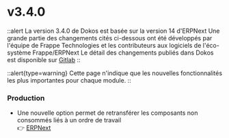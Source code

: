 # v3.4.0

::alert
La version 3.4.0 de Dokos est basée sur la version 14 d'ERPNext
Une grande partie des changements cités ci-dessous ont été développés par l'équipe de Frappe Technologies et les contributeurs aux logiciels de l'éco-système Frappe/ERPNext
Le détail des changements publiés dans Dokos est disponible sur [Gitlab](https://gitlab.com/dokos/dokos/-/releases/v3.4.0)
::

::alert{type=warning}
Cette page n'indique que les nouvelles fonctionnalités les plus importantes pour chaque module.
::


### Production

- Une nouvelle option permet de retransférer les composants non consommés liés à un ordre de travail  
:point_right: [ERPNext](https://github.com/frappe/erpnext/pull/32393)
